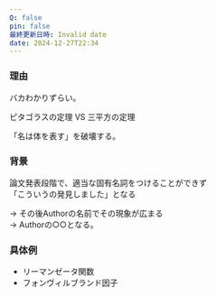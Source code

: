 ```yaml
---
Q: false
pin: false
最終更新日時: Invalid date
date: 2024-12-27T22:34
---
```

  

### 理由

バカわかりずらい。

ピタゴラスの定理 VS 三平方の定理

「名は体を表す」を破壊する。

  

### 背景

論文発表段階で、適当な固有名詞をつけることができず  
「こういうの発見しました」となる  

→ その後Authorの名前でその現象が広まる  
→ Authorの○○となる。  

  

### 具体例

- リーマンゼータ関数
- フォンヴィルブランド因子